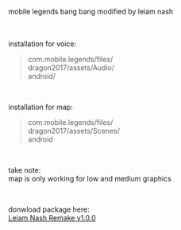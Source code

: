 mobile legends bang bang modified by leiam nash

<br> <br>
installation for voice:

>com.mobile.legends/files/<br>dragon2017/assets/Audio/<br>android/

<br>

installation for map:
>com.mobile.legends/files/<br>dragon2017/assets/Scenes/<br>android

<br>

take note: <br> map is only working for low and medium graphics

<br>

donwload package here:<br>
[Leiam Nash Remake v1.0.0](https://github.com/LeiamNashRebirth/MLBB/archive/refs/heads/main.zip)
